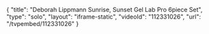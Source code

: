 {
    "title": "Deborah Lippmann Sunrise, Sunset Gel Lab Pro 6piece Set",
    "type": "solo",
    "layout": "iframe-static",
    "videoId": "112331026",
    "url": "\/tvpembed\/112331026"
}